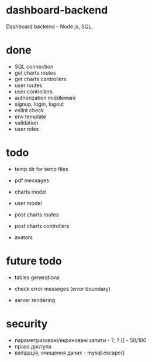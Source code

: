 # dashboard-backend

Dashboard backend - Node.js, SQL,

# done

- SQL connection
- get charts routes
- get charts controllers
- user routes
- user controllers
- authorization middleware
- signup, login, logout
- eslint check
- env template
- validation
- user roles

# todo

- temp dir for temp files
- pdf messages

- charts model
- user model

- post charts routes
- post charts controllers

- avatars

# future todo

- tables generations
- check error messeges (error boundary)

- server rendering

# security

- параметризовані/екрановані запити - ?, ? [] - 50/100
- права доступа
- валідація, очищення даних - mysql.escape()
